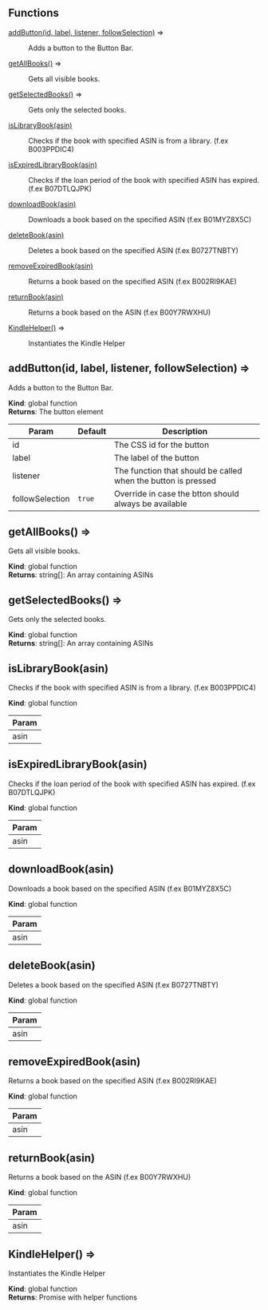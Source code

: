 ## Functions

<dl>
<dt><a href="#addButton">addButton(id, label, listener, followSelection)</a> ⇒</dt>
<dd><p>Adds a button to the Button Bar.</p>
</dd>
<dt><a href="#getAllBooks">getAllBooks()</a> ⇒</dt>
<dd><p>Gets all visible books.</p>
</dd>
<dt><a href="#getSelectedBooks">getSelectedBooks()</a> ⇒</dt>
<dd><p>Gets only the selected books.</p>
</dd>
<dt><a href="#isLibraryBook">isLibraryBook(asin)</a></dt>
<dd><p>Checks if the book with specified ASIN is from a library. (f.ex B003PPDIC4)</p>
</dd>
<dt><a href="#isExpiredLibraryBook">isExpiredLibraryBook(asin)</a></dt>
<dd><p>Checks if the loan period of the book with specified ASIN has expired. (f.ex B07DTLQJPK)</p>
</dd>
<dt><a href="#downloadBook">downloadBook(asin)</a></dt>
<dd><p>Downloads a book based on the specified ASIN (f.ex B01MYZ8X5C)</p>
</dd>
<dt><a href="#deleteBook">deleteBook(asin)</a></dt>
<dd><p>Deletes a book based on the specified ASIN (f.ex B0727TNBTY)</p>
</dd>
<dt><a href="#removeExpiredBook">removeExpiredBook(asin)</a></dt>
<dd><p>Returns a book based on the specified ASIN (f.ex B002RI9KAE)</p>
</dd>
<dt><a href="#returnBook">returnBook(asin)</a></dt>
<dd><p>Returns a book based on the ASIN (f.ex B00Y7RWXHU)</p>
</dd>
<dt><a href="#KindleHelper">KindleHelper()</a> ⇒</dt>
<dd><p>Instantiates the Kindle Helper</p>
</dd>
</dl>

<a name="addButton"></a>

## addButton(id, label, listener, followSelection) ⇒
Adds a button to the Button Bar.

**Kind**: global function  
**Returns**: The button element  

| Param | Default | Description |
| --- | --- | --- |
| id |  | The CSS id for the button |
| label |  | The label of the button |
| listener |  | The function that should be called when the button is pressed |
| followSelection | <code>true</code> | Override in case the btton should always be available |

<a name="getAllBooks"></a>

## getAllBooks() ⇒
Gets all visible books.

**Kind**: global function  
**Returns**: string[]: An array containing ASINs  
<a name="getSelectedBooks"></a>

## getSelectedBooks() ⇒
Gets only the selected books.

**Kind**: global function  
**Returns**: string[]: An array containing ASINs  
<a name="isLibraryBook"></a>

## isLibraryBook(asin)
Checks if the book with specified ASIN is from a library. (f.ex B003PPDIC4)

**Kind**: global function  

| Param |
| --- |
| asin | 

<a name="isExpiredLibraryBook"></a>

## isExpiredLibraryBook(asin)
Checks if the loan period of the book with specified ASIN has expired. (f.ex B07DTLQJPK)

**Kind**: global function  

| Param |
| --- |
| asin | 

<a name="downloadBook"></a>

## downloadBook(asin)
Downloads a book based on the specified ASIN (f.ex B01MYZ8X5C)

**Kind**: global function  

| Param |
| --- |
| asin | 

<a name="deleteBook"></a>

## deleteBook(asin)
Deletes a book based on the specified ASIN (f.ex B0727TNBTY)

**Kind**: global function  

| Param |
| --- |
| asin | 

<a name="removeExpiredBook"></a>

## removeExpiredBook(asin)
Returns a book based on the specified ASIN (f.ex B002RI9KAE)

**Kind**: global function  

| Param |
| --- |
| asin | 

<a name="returnBook"></a>

## returnBook(asin)
Returns a book based on the ASIN (f.ex B00Y7RWXHU)

**Kind**: global function  

| Param |
| --- |
| asin | 

<a name="KindleHelper"></a>

## KindleHelper() ⇒
Instantiates the Kindle Helper

**Kind**: global function  
**Returns**: Promise with helper functions  
